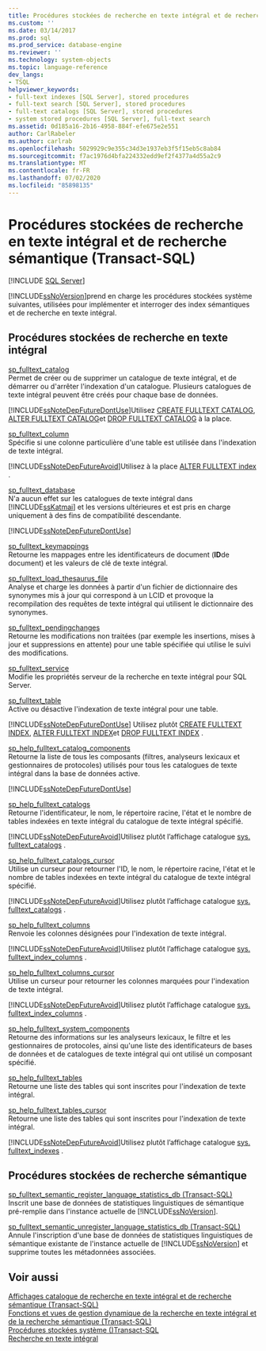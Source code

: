 ```yaml
---
title: Procédures stockées de recherche en texte intégral et de recherche sémantique (Transact-SQL) | Microsoft Docs
ms.custom: ''
ms.date: 03/14/2017
ms.prod: sql
ms.prod_service: database-engine
ms.reviewer: ''
ms.technology: system-objects
ms.topic: language-reference
dev_langs:
- TSQL
helpviewer_keywords:
- full-text indexes [SQL Server], stored procedures
- full-text search [SQL Server], stored procedures
- full-text catalogs [SQL Server], stored procedures
- system stored procedures [SQL Server], full-text search
ms.assetid: 0d185a16-2b16-4958-884f-efe675e2e551
author: CarlRabeler
ms.author: carlrab
ms.openlocfilehash: 5029929c9e355c34d3e1937eb3f5f15eb5c8ab84
ms.sourcegitcommit: f7ac1976d4bfa224332edd9ef2f4377a4d55a2c9
ms.translationtype: MT
ms.contentlocale: fr-FR
ms.lasthandoff: 07/02/2020
ms.locfileid: "85898135"
---
```

# <a name="full-text-search-and-semantic-search-stored-procedures-transact-sql"></a>Procédures stockées de recherche en texte intégral et de recherche sémantique (Transact-SQL)
[!INCLUDE [SQL Server](../../includes/applies-to-version/sqlserver.md)]

  [!INCLUDE[ssNoVersion](../../includes/ssnoversion-md.md)]prend en charge les procédures stockées système suivantes, utilisées pour implémenter et interroger des index sémantiques et de recherche en texte intégral.  
  
## <a name="full-text-search-stored-procedures"></a>Procédures stockées de recherche en texte intégral  
 [sp_fulltext_catalog](../../relational-databases/system-stored-procedures/sp-fulltext-catalog-transact-sql.md)  
 Permet de créer ou de supprimer un catalogue de texte intégral, et de démarrer ou d'arrêter l'indexation d'un catalogue. Plusieurs catalogues de texte intégral peuvent être créés pour chaque base de données.  
  
 [!INCLUDE[ssNoteDepFutureDontUse](../../includes/ssnotedepfuturedontuse-md.md)]Utilisez [CREATE FULLTEXT CATALOG](../../t-sql/statements/create-fulltext-catalog-transact-sql.md), [ALTER FULLTEXT CATALOG](../../t-sql/statements/alter-fulltext-catalog-transact-sql.md)et [DROP FULLTEXT CATALOG](../../t-sql/statements/drop-fulltext-catalog-transact-sql.md) à la place.  
  
 [sp_fulltext_column](../../relational-databases/system-stored-procedures/sp-fulltext-column-transact-sql.md)  
 Spécifie si une colonne particulière d'une table est utilisée dans l'indexation de texte intégral.  
  
 [!INCLUDE[ssNoteDepFutureAvoid](../../includes/ssnotedepfutureavoid-md.md)]Utilisez à la place [ALTER FULLTEXT index](../../t-sql/statements/alter-fulltext-index-transact-sql.md) .  
  
 [sp_fulltext_database](../../relational-databases/system-stored-procedures/sp-fulltext-database-transact-sql.md)  
 N'a aucun effet sur les catalogues de texte intégral dans [!INCLUDE[ssKatmai](../../includes/sskatmai-md.md)] et les versions ultérieures et est pris en charge uniquement à des fins de compatibilité descendante.  
  
 [!INCLUDE[ssNoteDepFutureDontUse](../../includes/ssnotedepfuturedontuse-md.md)]  
  
 [sp_fulltext_keymappings](../../relational-databases/system-stored-procedures/sp-fulltext-keymappings-transact-sql.md)  
 Retourne les mappages entre les identificateurs de document (**ID**de document) et les valeurs de clé de texte intégral.  
  
 [sp_fulltext_load_thesaurus_file](../../relational-databases/system-stored-procedures/sp-fulltext-load-thesaurus-file-transact-sql.md)  
 Analyse et charge les données à partir d'un fichier de dictionnaire des synonymes mis à jour qui correspond à un LCID et provoque la recompilation des requêtes de texte intégral qui utilisent le dictionnaire des synonymes.  
  
 [sp_fulltext_pendingchanges](../../relational-databases/system-stored-procedures/sp-fulltext-pendingchanges-transact-sql.md)  
 Retourne les modifications non traitées (par exemple les insertions, mises à jour et suppressions en attente) pour une table spécifiée qui utilise le suivi des modifications.  
  
 [sp_fulltext_service](../../relational-databases/system-stored-procedures/sp-fulltext-service-transact-sql.md)  
 Modifie les propriétés serveur de la recherche en texte intégral pour SQL Server.  
  
 [sp_fulltext_table](../../relational-databases/system-stored-procedures/sp-fulltext-table-transact-sql.md)  
 Active ou désactive l'indexation de texte intégral pour une table.  
  
 [!INCLUDE[ssNoteDepFutureDontUse](../../includes/ssnotedepfuturedontuse-md.md)] Utilisez plutôt [CREATE FULLTEXT INDEX](../../t-sql/statements/create-fulltext-index-transact-sql.md), [ALTER FULLTEXT INDEX](../../t-sql/statements/alter-fulltext-index-transact-sql.md)et [DROP FULLTEXT INDEX](../../t-sql/statements/drop-fulltext-index-transact-sql.md) .  
  
 [sp_help_fulltext_catalog_components](../../relational-databases/system-stored-procedures/sp-help-fulltext-catalog-components-transact-sql.md)  
 Retourne la liste de tous les composants (filtres, analyseurs lexicaux et gestionnaires de protocoles) utilisés pour tous les catalogues de texte intégral dans la base de données active.  
  
 [!INCLUDE[ssNoteDepFutureDontUse](../../includes/ssnotedepfuturedontuse-md.md)]  
  
 [sp_help_fulltext_catalogs](../../relational-databases/system-stored-procedures/sp-help-fulltext-catalogs-transact-sql.md)  
 Retourne l'identificateur, le nom, le répertoire racine, l'état et le nombre de tables indexées en texte intégral du catalogue de texte intégral spécifié.  
  
 [!INCLUDE[ssNoteDepFutureAvoid](../../includes/ssnotedepfutureavoid-md.md)]Utilisez plutôt l’affichage catalogue [sys. fulltext_catalogs](../../relational-databases/system-catalog-views/sys-fulltext-catalogs-transact-sql.md) .  
  
 [sp_help_fulltext_catalogs_cursor](../../relational-databases/system-stored-procedures/sp-help-fulltext-catalogs-cursor-transact-sql.md)  
 Utilise un curseur pour retourner l'ID, le nom, le répertoire racine, l'état et le nombre de tables indexées en texte intégral du catalogue de texte intégral spécifié.  
  
 [!INCLUDE[ssNoteDepFutureAvoid](../../includes/ssnotedepfutureavoid-md.md)]Utilisez plutôt l’affichage catalogue [sys. fulltext_catalogs](../../relational-databases/system-catalog-views/sys-fulltext-catalogs-transact-sql.md) .  
  
 [sp_help_fulltext_columns](../../relational-databases/system-stored-procedures/sp-help-fulltext-columns-transact-sql.md)  
 Renvoie les colonnes désignées pour l'indexation de texte intégral.  
  
 [!INCLUDE[ssNoteDepFutureAvoid](../../includes/ssnotedepfutureavoid-md.md)]Utilisez plutôt l’affichage catalogue [sys. fulltext_index_columns](../../relational-databases/system-catalog-views/sys-fulltext-index-columns-transact-sql.md) .  
  
 [sp_help_fulltext_columns_cursor](../../relational-databases/system-stored-procedures/sp-help-fulltext-columns-cursor-transact-sql.md)  
 Utilise un curseur pour retourner les colonnes marquées pour l'indexation de texte intégral.  
  
 [!INCLUDE[ssNoteDepFutureAvoid](../../includes/ssnotedepfutureavoid-md.md)]Utilisez plutôt l’affichage catalogue [sys. fulltext_index_columns](../../relational-databases/system-catalog-views/sys-fulltext-index-columns-transact-sql.md) .  
  
 [sp_help_fulltext_system_components](../../relational-databases/system-stored-procedures/sp-help-fulltext-system-components-transact-sql.md)  
 Retourne des informations sur les analyseurs lexicaux, le filtre et les gestionnaires de protocoles, ainsi qu'une liste des identificateurs de bases de données et de catalogues de texte intégral qui ont utilisé un composant spécifié.  
  
 [sp_help_fulltext_tables](../../relational-databases/system-stored-procedures/sp-help-fulltext-tables-transact-sql.md)  
 Retourne une liste des tables qui sont inscrites pour l'indexation de texte intégral.  
  
 [sp_help_fulltext_tables_cursor](../../relational-databases/system-stored-procedures/sp-help-fulltext-tables-cursor-transact-sql.md)  
 Retourne une liste des tables qui sont inscrites pour l'indexation de texte intégral.  
  
 [!INCLUDE[ssNoteDepFutureAvoid](../../includes/ssnotedepfutureavoid-md.md)]Utilisez plutôt l’affichage catalogue [sys. fulltext_indexes](../../relational-databases/system-catalog-views/sys-fulltext-indexes-transact-sql.md) .  
  
## <a name="semantic-search-stored-procedures"></a>Procédures stockées de recherche sémantique  
 [sp_fulltext_semantic_register_language_statistics_db &#40;Transact-SQL&#41;](../../relational-databases/system-stored-procedures/sp-fulltext-semantic-register-language-statistics-db-transact-sql.md)  
 Inscrit une base de données de statistiques linguistiques de sémantique pré-remplie dans l'instance actuelle de [!INCLUDE[ssNoVersion](../../includes/ssnoversion-md.md)].  
  
 [sp_fulltext_semantic_unregister_language_statistics_db &#40;Transact-SQL&#41;](../../relational-databases/system-stored-procedures/sp-fulltext-semantic-unregister-language-statistics-db-transact-sql.md)  
 Annule l'inscription d'une base de données de statistiques linguistiques de sémantique existante de l'instance actuelle de [!INCLUDE[ssNoVersion](../../includes/ssnoversion-md.md)] et supprime toutes les métadonnées associées.  
  
## <a name="see-also"></a>Voir aussi  
 [Affichages catalogue de recherche en texte intégral et de recherche sémantique &#40;Transact-SQL&#41;](../../relational-databases/system-catalog-views/full-text-search-and-semantic-search-catalog-views-transact-sql.md)   
 [Fonctions et vues de gestion dynamique de la recherche en texte intégral et de la recherche sémantique &#40;Transact-SQL&#41;](../../relational-databases/system-dynamic-management-views/full-text-and-semantic-search-dynamic-management-views-functions.md)   
 [Procédures stockées système &#40;&#41;Transact-SQL](../../relational-databases/system-stored-procedures/system-stored-procedures-transact-sql.md)   
 [Recherche en texte intégral](../../relational-databases/search/full-text-search.md)  
  
  
